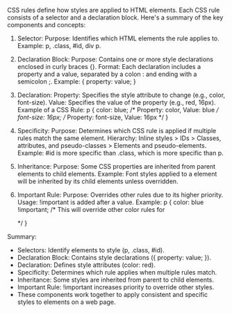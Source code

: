 CSS rules define how styles are applied to HTML elements. Each CSS rule consists of a selector and a declaration block. Here's a summary of the key components and concepts:

1. Selector:
Purpose: Identifies which HTML elements the rule applies to.
Example: 
  p, .class, #id, div p.

2. Declaration Block:
Purpose: Contains one or more style declarations enclosed in curly braces {}.
Format: Each declaration includes a property and a value, separated by a colon : and ending with a semicolon ;.
Example:
  {
    property: value;
  }

3. Declaration:
Property: Specifies the style attribute to change (e.g., color, font-size).
Value: Specifies the value of the property (e.g., red, 16px).
Example of a CSS Rule:
  p {
    color: blue;           /* Property: color, Value: blue */
    font-size: 16px;       /* Property: font-size, Value: 16px */
  }

4. Specificity:
Purpose: Determines which CSS rule is applied if multiple rules match the same element.
Hierarchy: Inline styles > IDs > Classes, attributes, and pseudo-classes > Elements and pseudo-elements.
Example: #id is more specific than .class, which is more specific than p.

5. Inheritance:
Purpose: Some CSS properties are inherited from parent elements to child elements.
Example: Font styles applied to a <body> element will be inherited by its child elements unless overridden.

6. Important Rule:
Purpose: Overrides other rules due to its higher priority.
Usage: !important is added after a value.
Example:
  p {
    color: blue !important; /* This will override other color rules for <p> */
  }

Summary:
- Selectors: Identify elements to style (p, .class, #id).
- Declaration Block: Contains style declarations ({ property: value; }).
- Declaration: Defines style attributes (color: red).
- Specificity: Determines which rule applies when multiple rules match.
- Inheritance: Some styles are inherited from parent to child elements.
- Important Rule: !important increases priority to override other styles.
- These components work together to apply consistent and specific styles to elements on a web page.
